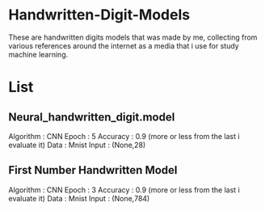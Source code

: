 # Handwritten-Digit-Models
These are handwritten digits models that was made by me, collecting from various references around the internet as a media that i use for study machine learning.
# List
## Neural_handwritten_digit.model
Algorithm  : CNN
Epoch      : 5
Accuracy   : 0.9 (more or less from the last i evaluate it)
Data       : Mnist
Input      : (None,28)
## First Number Handwritten Model
Algorithm  : CNN
Epoch      : 3
Accuracy   : 0.9 (more or less from the last i evaluate it)
Data       : Mnist
Input      : (None,784)
